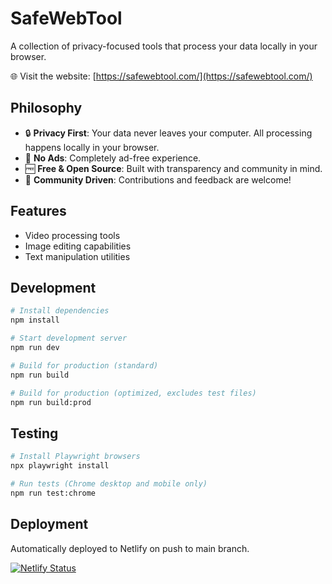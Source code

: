 # SafeWebTool

A collection of privacy-focused tools that process your data locally in your browser.

🌐 Visit the website: [https://safewebtool.com/](https://safewebtool.com/)

## Philosophy
- 🔒 **Privacy First**: Your data never leaves your computer. All processing happens locally in your browser.
- 🚫 **No Ads**: Completely ad-free experience.
- 🆓 **Free & Open Source**: Built with transparency and community in mind.
- 🤝 **Community Driven**: Contributions and feedback are welcome!

## Features
- Video processing tools
- Image editing capabilities
- Text manipulation utilities

## Development
```bash
# Install dependencies
npm install

# Start development server
npm run dev

# Build for production (standard)
npm run build

# Build for production (optimized, excludes test files)
npm run build:prod
```

## Testing
```bash
# Install Playwright browsers
npx playwright install

# Run tests (Chrome desktop and mobile only)
npm run test:chrome
```

## Deployment
Automatically deployed to Netlify on push to main branch.

[![Netlify Status](https://api.netlify.com/api/v1/badges/1f7a6d52-4a4b-489c-9cd1-7131562cc8b1/deploy-status)](https://app.netlify.com/sites/safewebtool/deploys)
